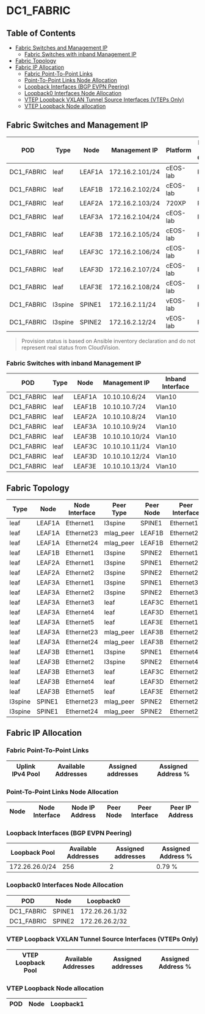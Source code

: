 # DC1_FABRIC

## Table of Contents

- [Fabric Switches and Management IP](#fabric-switches-and-management-ip)
  - [Fabric Switches with inband Management IP](#fabric-switches-with-inband-management-ip)
- [Fabric Topology](#fabric-topology)
- [Fabric IP Allocation](#fabric-ip-allocation)
  - [Fabric Point-To-Point Links](#fabric-point-to-point-links)
  - [Point-To-Point Links Node Allocation](#point-to-point-links-node-allocation)
  - [Loopback Interfaces (BGP EVPN Peering)](#loopback-interfaces-bgp-evpn-peering)
  - [Loopback0 Interfaces Node Allocation](#loopback0-interfaces-node-allocation)
  - [VTEP Loopback VXLAN Tunnel Source Interfaces (VTEPs Only)](#vtep-loopback-vxlan-tunnel-source-interfaces-vteps-only)
  - [VTEP Loopback Node allocation](#vtep-loopback-node-allocation)

## Fabric Switches and Management IP

| POD | Type | Node | Management IP | Platform | Provisioned in CloudVision | Serial Number |
| --- | ---- | ---- | ------------- | -------- | -------------------------- | ------------- |
| DC1_FABRIC | leaf | LEAF1A | 172.16.2.101/24 | cEOS-lab | Provisioned | - |
| DC1_FABRIC | leaf | LEAF1B | 172.16.2.102/24 | cEOS-lab | Provisioned | - |
| DC1_FABRIC | leaf | LEAF2A | 172.16.2.103/24 | 720XP | Provisioned | - |
| DC1_FABRIC | leaf | LEAF3A | 172.16.2.104/24 | cEOS-lab | Provisioned | - |
| DC1_FABRIC | leaf | LEAF3B | 172.16.2.105/24 | cEOS-lab | Provisioned | - |
| DC1_FABRIC | leaf | LEAF3C | 172.16.2.106/24 | cEOS-lab | Provisioned | - |
| DC1_FABRIC | leaf | LEAF3D | 172.16.2.107/24 | cEOS-lab | Provisioned | - |
| DC1_FABRIC | leaf | LEAF3E | 172.16.2.108/24 | cEOS-lab | Provisioned | - |
| DC1_FABRIC | l3spine | SPINE1 | 172.16.2.11/24 | vEOS-lab | Provisioned | - |
| DC1_FABRIC | l3spine | SPINE2 | 172.16.2.12/24 | vEOS-lab | Provisioned | - |

> Provision status is based on Ansible inventory declaration and do not represent real status from CloudVision.

### Fabric Switches with inband Management IP

| POD | Type | Node | Management IP | Inband Interface |
| --- | ---- | ---- | ------------- | ---------------- |
| DC1_FABRIC | leaf | LEAF1A | 10.10.10.6/24 | Vlan10 |
| DC1_FABRIC | leaf | LEAF1B | 10.10.10.7/24 | Vlan10 |
| DC1_FABRIC | leaf | LEAF2A | 10.10.10.8/24 | Vlan10 |
| DC1_FABRIC | leaf | LEAF3A | 10.10.10.9/24 | Vlan10 |
| DC1_FABRIC | leaf | LEAF3B | 10.10.10.10/24 | Vlan10 |
| DC1_FABRIC | leaf | LEAF3C | 10.10.10.11/24 | Vlan10 |
| DC1_FABRIC | leaf | LEAF3D | 10.10.10.12/24 | Vlan10 |
| DC1_FABRIC | leaf | LEAF3E | 10.10.10.13/24 | Vlan10 |

## Fabric Topology

| Type | Node | Node Interface | Peer Type | Peer Node | Peer Interface |
| ---- | ---- | -------------- | --------- | ----------| -------------- |
| leaf | LEAF1A | Ethernet1 | l3spine | SPINE1 | Ethernet1 |
| leaf | LEAF1A | Ethernet23 | mlag_peer | LEAF1B | Ethernet23 |
| leaf | LEAF1A | Ethernet24 | mlag_peer | LEAF1B | Ethernet24 |
| leaf | LEAF1B | Ethernet1 | l3spine | SPINE2 | Ethernet1 |
| leaf | LEAF2A | Ethernet1 | l3spine | SPINE1 | Ethernet2 |
| leaf | LEAF2A | Ethernet2 | l3spine | SPINE2 | Ethernet2 |
| leaf | LEAF3A | Ethernet1 | l3spine | SPINE1 | Ethernet3 |
| leaf | LEAF3A | Ethernet2 | l3spine | SPINE2 | Ethernet3 |
| leaf | LEAF3A | Ethernet3 | leaf | LEAF3C | Ethernet1 |
| leaf | LEAF3A | Ethernet4 | leaf | LEAF3D | Ethernet1 |
| leaf | LEAF3A | Ethernet5 | leaf | LEAF3E | Ethernet1 |
| leaf | LEAF3A | Ethernet23 | mlag_peer | LEAF3B | Ethernet23 |
| leaf | LEAF3A | Ethernet24 | mlag_peer | LEAF3B | Ethernet24 |
| leaf | LEAF3B | Ethernet1 | l3spine | SPINE1 | Ethernet4 |
| leaf | LEAF3B | Ethernet2 | l3spine | SPINE2 | Ethernet4 |
| leaf | LEAF3B | Ethernet3 | leaf | LEAF3C | Ethernet2 |
| leaf | LEAF3B | Ethernet4 | leaf | LEAF3D | Ethernet2 |
| leaf | LEAF3B | Ethernet5 | leaf | LEAF3E | Ethernet2 |
| l3spine | SPINE1 | Ethernet23 | mlag_peer | SPINE2 | Ethernet23 |
| l3spine | SPINE1 | Ethernet24 | mlag_peer | SPINE2 | Ethernet24 |

## Fabric IP Allocation

### Fabric Point-To-Point Links

| Uplink IPv4 Pool | Available Addresses | Assigned addresses | Assigned Address % |
| ---------------- | ------------------- | ------------------ | ------------------ |

### Point-To-Point Links Node Allocation

| Node | Node Interface | Node IP Address | Peer Node | Peer Interface | Peer IP Address |
| ---- | -------------- | --------------- | --------- | -------------- | --------------- |

### Loopback Interfaces (BGP EVPN Peering)

| Loopback Pool | Available Addresses | Assigned addresses | Assigned Address % |
| ------------- | ------------------- | ------------------ | ------------------ |
| 172.26.26.0/24 | 256 | 2 | 0.79 % |

### Loopback0 Interfaces Node Allocation

| POD | Node | Loopback0 |
| --- | ---- | --------- |
| DC1_FABRIC | SPINE1 | 172.26.26.1/32 |
| DC1_FABRIC | SPINE2 | 172.26.26.2/32 |

### VTEP Loopback VXLAN Tunnel Source Interfaces (VTEPs Only)

| VTEP Loopback Pool | Available Addresses | Assigned addresses | Assigned Address % |
| --------------------- | ------------------- | ------------------ | ------------------ |

### VTEP Loopback Node allocation

| POD | Node | Loopback1 |
| --- | ---- | --------- |
